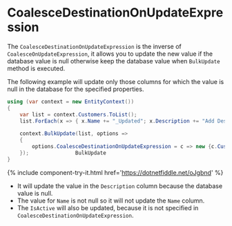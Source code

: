 # CoalesceDestinationOnUpdateExpression

The `CoalesceDestinationOnUpdateExpression` is the inverse of `CoalesceOnUpdateExpression`, it allows you to update the new value if the database value is null otherwise keep the database value when `BulkUpdate` method is executed.

The following example will update only those columns for which the value is null in the database for the specified properties.

```csharp
using (var context = new EntityContext())
{
    var list = context.Customers.ToList();
    list.ForEach(x => { x.Name += "_Updated"; x.Description += "Add Description"; x.IsActive = false; });
			
    context.BulkUpdate(list, options => 
    {
        options.CoalesceDestinationOnUpdateExpression = c => new {c.CustomerID, c.Name, c.Description};
    });				  BulkUpdate
}
```

{% include component-try-it.html href='https://dotnetfiddle.net/oJgbnd' %}

 - It will update the value in the `Description` column because the database value is null.
 - The value for `Name` is not null so it will not update the `Name` column.
 - The `IsActive` will also be updated, because it is not specified in `CoalesceDestinationOnUpdateExpression`.
